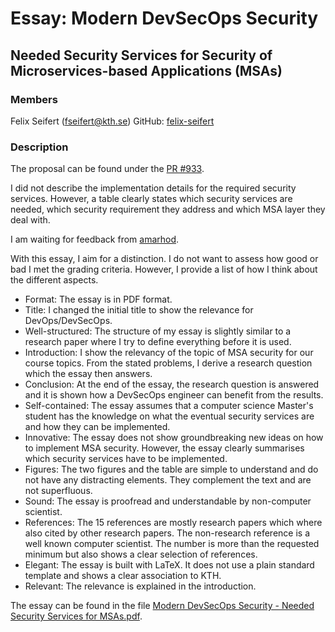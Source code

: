 # Essay: Modern DevSecOps Security
## Needed Security Services for Security of Microservices-based Applications (MSAs)

### Members
Felix Seifert (fseifert@kth.se)
GitHub: [felix-seifert](https://github.com/felix-seifert)

### Description

The proposal can be found under the [PR #933](https://github.com/KTH/devops-course/tree/2021/contributions/essay/fseifert). 

I did not describe the implementation details for the required security services. However, a table clearly states which 
security services are needed, which security requirement they address and which MSA layer they deal with.

I am waiting for feedback from [amarhod](https://github.com/amarhod).

With this essay, I aim for a distinction. I do not want to assess how good or bad I met the grading criteria. However, 
I provide a list of how I think about the different aspects.

* Format: The essay is in PDF format.
* Title: I changed the initial title to show the relevance for DevOps/DevSecOps.
* Well-structured: The structure of my essay is slightly similar to a research paper where I try to define everything before it is used.
* Introduction: I show the relevancy of the topic of MSA security for our course topics. From the stated problems, I derive a research question which the essay then answers.
* Conclusion: At the end of the essay, the research question is answered and it is shown how a DevSecOps engineer can benefit from the results.
* Self-contained: The essay assumes that a computer science Master's student has the knowledge on what the eventual security services are and how they can be implemented.
* Innovative: The essay does not show groundbreaking new ideas on how to implement MSA security. However, the essay clearly summarises which security services have to be implemented.
* Figures: The two figures and the table are simple to understand and do not have any distracting elements. They complement the text and are not superfluous.
* Sound: The essay is proofread and understandable by non-computer scientist.
* References: The 15 references are mostly research papers which where also cited by other research papers. The non-research reference is a well known computer scientist. The number is more than the requested minimum but also shows a clear selection of references.
* Elegant: The essay is built with LaTeX. It does not use a plain standard template and shows a clear association to KTH.
* Relevant: The relevance is explained in the introduction.

The essay can be found in the file [Modern DevSecOps Security - Needed Security Services for MSAs.pdf](Modern%20DevSecOps%20Security%20-%20Needed%20Security%20Services%20for%20MSAs.pdf).
